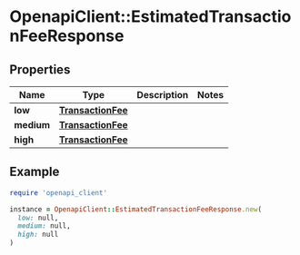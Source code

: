 # OpenapiClient::EstimatedTransactionFeeResponse

## Properties

| Name | Type | Description | Notes |
| ---- | ---- | ----------- | ----- |
| **low** | [**TransactionFee**](TransactionFee.md) |  |  |
| **medium** | [**TransactionFee**](TransactionFee.md) |  |  |
| **high** | [**TransactionFee**](TransactionFee.md) |  |  |

## Example

```ruby
require 'openapi_client'

instance = OpenapiClient::EstimatedTransactionFeeResponse.new(
  low: null,
  medium: null,
  high: null
)
```


